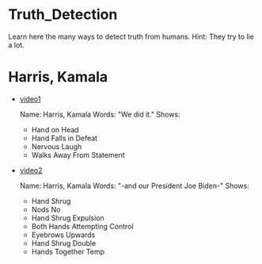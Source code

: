 # Truth_Detection
Learn here the many ways to detect truth from humans.
Hint: They try to lie a lot.


# Harris, Kamala
+ [video1](https://twitter.com/CollegeOfScript/status/1610768219823915018)

  Name: Harris, Kamala
  Words: "We did it."
  Shows:
  * Hand on Head
  * Hand Falls in Defeat
  * Nervous Laugh
  * Walks Away From Statement

+ [video2](https://twitter.com/CollegeOfScript/status/1615154629637029889)

  Name: Harris, Kamala
  Words: "-and our President Joe Biden-"
  Shows:
  * Hand Shrug
  * Nods No
  * Hand Shrug Expulsion
  * Both Hands Attempting Control
  * Eyebrows Upwards
  * Hand Shrug Double
  * Hands Together Temp




